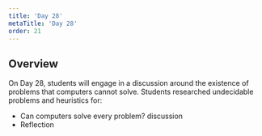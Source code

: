 ```yaml
---
title: 'Day 28'
metaTitle: 'Day 28'
order: 21
---
```


## Overview

On Day 28, students will engage in a discussion around the existence of problems that computers cannot solve. Students researched undecidable problems and heuristics for:

* Can computers solve every problem? discussion
* Reflection